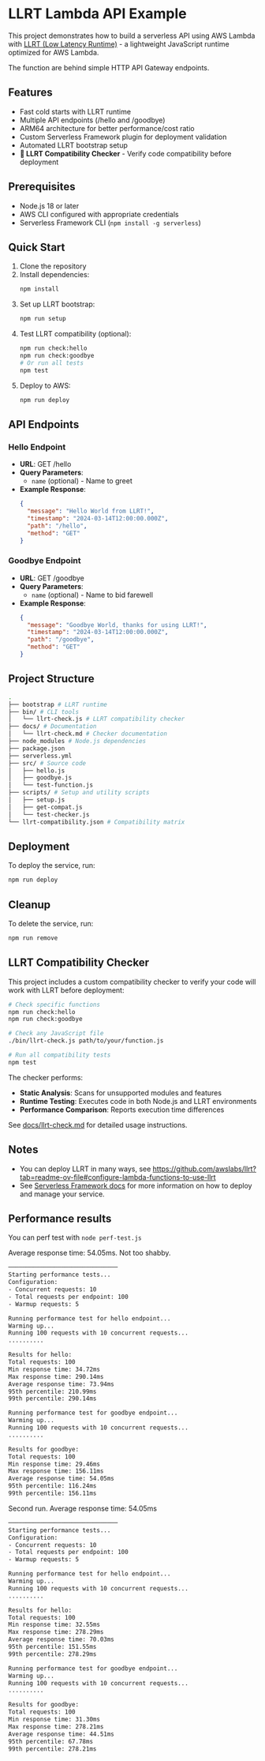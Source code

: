 # LLRT Lambda API Example

This project demonstrates how to build a serverless API using AWS Lambda with [LLRT (Low Latency Runtime)](https://github.com/awslabs/llrt) - a lightweight JavaScript runtime optimized for AWS Lambda.

The function are behind simple HTTP API Gateway endpoints.

## Features

- Fast cold starts with LLRT runtime
- Multiple API endpoints (/hello and /goodbye)
- ARM64 architecture for better performance/cost ratio
- Custom Serverless Framework plugin for deployment validation
- Automated LLRT bootstrap setup
- **🔧 LLRT Compatibility Checker** - Verify code compatibility before deployment

## Prerequisites

- Node.js 18 or later
- AWS CLI configured with appropriate credentials
- Serverless Framework CLI (`npm install -g serverless`)

## Quick Start

1. Clone the repository
2. Install dependencies:
   ```bash
   npm install
   ```
3. Set up LLRT bootstrap:
   ```bash
   npm run setup
   ```
4. Test LLRT compatibility (optional):
   ```bash
   npm run check:hello
   npm run check:goodbye
   # Or run all tests
   npm test
   ```
5. Deploy to AWS:
   ```bash
   npm run deploy
   ```

## API Endpoints

### Hello Endpoint

- **URL**: GET /hello
- **Query Parameters**: 
  - `name` (optional) - Name to greet
- **Example Response**:
  ```json
  {
    "message": "Hello World from LLRT!",
    "timestamp": "2024-03-14T12:00:00.000Z",
    "path": "/hello",
    "method": "GET"
  }
  ```

### Goodbye Endpoint

- **URL**: GET /goodbye
- **Query Parameters**: 
  - `name` (optional) - Name to bid farewell
- **Example Response**:
  ```json
  {
    "message": "Goodbye World, thanks for using LLRT!",
    "timestamp": "2024-03-14T12:00:00.000Z",
    "path": "/goodbye",
    "method": "GET"
  }
  ```

## Project Structure

```bash
.
├── bootstrap # LLRT runtime
├── bin/ # CLI tools
│   └── llrt-check.js # LLRT compatibility checker
├── docs/ # Documentation
│   └── llrt-check.md # Checker documentation
├── node_modules # Node.js dependencies
├── package.json
├── serverless.yml
├── src/ # Source code
│   ├── hello.js
│   ├── goodbye.js
│   └── test-function.js
├── scripts/ # Setup and utility scripts
│   ├── setup.js
│   ├── get-compat.js
│   └── test-checker.js
└── llrt-compatibility.json # Compatibility matrix
```

## Deployment

To deploy the service, run:

```bash
npm run deploy
```

## Cleanup

To delete the service, run:

```bash
npm run remove
```

## LLRT Compatibility Checker

This project includes a custom compatibility checker to verify your code will work with LLRT before deployment:

```bash
# Check specific functions
npm run check:hello
npm run check:goodbye

# Check any JavaScript file
./bin/llrt-check.js path/to/your/function.js

# Run all compatibility tests
npm test
```

The checker performs:
- **Static Analysis**: Scans for unsupported modules and features
- **Runtime Testing**: Executes code in both Node.js and LLRT environments
- **Performance Comparison**: Reports execution time differences

See [docs/llrt-check.md](docs/llrt-check.md) for detailed usage instructions.

## Notes

- You can deploy LLRT in many ways, see https://github.com/awslabs/llrt?tab=readme-ov-file#configure-lambda-functions-to-use-llrt
- See [Serverless Framework docs](https://www.serverless.com/framework/docs) for more information on how to deploy and manage your service.

## Performance results

You can perf test with `node perf-test.js`

Average response time: 54.05ms. Not too shabby.

```bash
───────────────────────────────
Starting performance tests...
Configuration:
- Concurrent requests: 10
- Total requests per endpoint: 100
- Warmup requests: 5

Running performance test for hello endpoint...
Warming up...
Running 100 requests with 10 concurrent requests...
..........

Results for hello:
Total requests: 100
Min response time: 34.72ms
Max response time: 290.14ms
Average response time: 73.94ms
95th percentile: 210.99ms
99th percentile: 290.14ms

Running performance test for goodbye endpoint...
Warming up...
Running 100 requests with 10 concurrent requests...
..........

Results for goodbye:
Total requests: 100
Min response time: 29.46ms
Max response time: 156.11ms
Average response time: 54.05ms
95th percentile: 116.24ms
99th percentile: 156.11ms
```

Second run. Average response time: 54.05ms

```bash
───────────────────────────────
Starting performance tests...
Configuration:
- Concurrent requests: 10
- Total requests per endpoint: 100
- Warmup requests: 5

Running performance test for hello endpoint...
Warming up...
Running 100 requests with 10 concurrent requests...
..........

Results for hello:
Total requests: 100
Min response time: 32.55ms
Max response time: 278.29ms
Average response time: 70.03ms
95th percentile: 151.55ms
99th percentile: 278.29ms

Running performance test for goodbye endpoint...
Warming up...
Running 100 requests with 10 concurrent requests...
..........

Results for goodbye:
Total requests: 100
Min response time: 31.30ms
Max response time: 278.21ms
Average response time: 44.51ms
95th percentile: 67.78ms
99th percentile: 278.21ms
```
